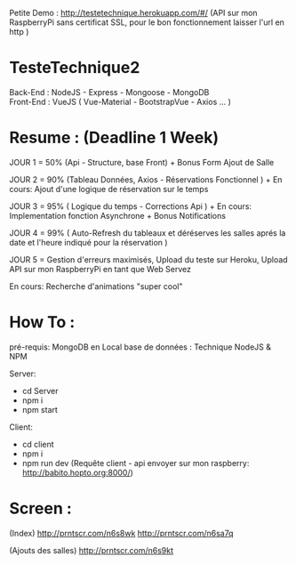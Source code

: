 Petite Demo : http://testetechnique.herokuapp.com/#/ (API sur mon RaspberryPi sans certificat SSL, pour le bon fonctionnement laisser l'url en http )

# TesteTechnique2

Back-End  : NodeJS - Express - Mongoose - MongoDB  
Front-End : VueJS ( Vue-Material - BootstrapVue - Axios ... )

# Resume : (Deadline 1 Week)

JOUR 1 = 50% (Api - Structure, base Front) + Bonus Form Ajout de Salle

JOUR 2 = 90% (Tableau Données, Axios  -  Réservations Fonctionnel ) + En cours: Ajout d'une logique de réservation sur le temps

JOUR 3 = 95% ( Logique du temps - Corrections Api ) + En cours: Implementation fonction Asynchrone + Bonus Notifications

JOUR 4 = 99% ( Auto-Refresh du tableaux et déréserves les salles aprés la date et l'heure indiqué pour la réservation )

JOUR 5 = Gestion d'erreurs maximisés, Upload du teste sur Heroku, Upload API sur mon RaspberryPi en tant que Web Servez

En cours: Recherche d'animations "super cool"

# How To :

pré-requis:
MongoDB en Local base de données : Technique
NodeJS & NPM

Server: 
- cd Server
- npm i
- npm start 

Client:
- cd client
- npm i 
- npm run dev (Requête client - api envoyer sur mon raspberry: http://babito.hopto.org:8000/)

# Screen :
(Index)
http://prntscr.com/n6s8wk
http://prntscr.com/n6sa7q

(Ajouts des salles)
http://prntscr.com/n6s9kt

